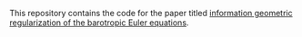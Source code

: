 This repository contains the code for the paper titled [information geometric regularization of the barotropic Euler equations](https://arxiv.org/abs/2308.14127).

